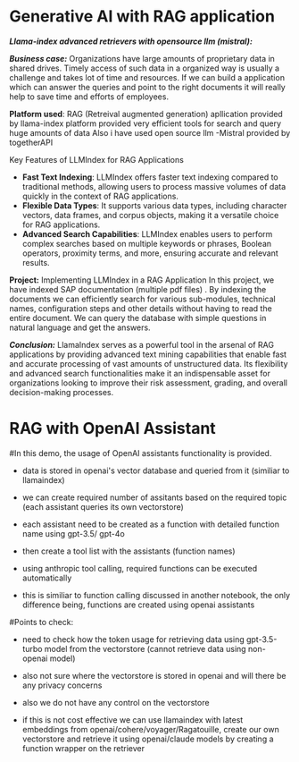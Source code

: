 
# Generative AI with RAG application
***Llama-index advanced retrievers with opensource llm (mistral):***

***Business case:***  Organizations have large amounts of proprietary data in shared drives. Timely access of such data in a organized way is usually a challenge
and takes lot of time and resources.  If we can build a application which can answer the queries and point to the right documents it will really help to save time and efforts
of employees.

**Platform used**: RAG (Retreival augmented generation) apllication provided by llama-index platform provided very efficient tools for search and query huge amounts of data
               Also i have used open source llm -Mistral provided by togetherAPI


Key Features of LLMIndex for RAG Applications

* **Fast Text Indexing**: LLMIndex offers faster text indexing compared to traditional methods, allowing users to process 
massive volumes of data quickly in the context of RAG applications.
* **Flexible Data Types**: It supports various data types, including character vectors, data frames, and corpus objects, 
making it a versatile choice for RAG applications.
* **Advanced Search Capabilities**: LLMIndex enables users to perform complex searches based on multiple keywords or 
phrases, Boolean operators, proximity terms, and more, ensuring accurate and relevant results.

**Project:** Implementing LLMIndex in a RAG Application
In this project, we have indexed SAP documentation (multiple pdf files) . By indexing the documents we can efficiently search for various sub-modules, technical names,
configuration steps and other details without having to read the entire document. We can query the database with simple questions in natural language and get the answers.


***Conclusion:***
LlamaIndex serves as a powerful tool in the arsenal of RAG applications by providing advanced text mining 
capabilities that enable fast and accurate processing of vast amounts of unstructured data. Its flexibility and advanced 
search functionalities make it an indispensable asset for organizations looking to improve their risk assessment, grading,
and overall decision-making processes.

# RAG with OpenAI Assistant
#In this demo, the usage of OpenAI assistants functionality is provided.


*   data is stored in openai's vector database and queried from it (similiar to llamaindex)
*   we can create required number of assitants based on the required topic (each assistant queries its own vectorstore)


*   each assistant need to be created as a function with detailed function name using gpt-3.5/ gpt-4o
*   then create a tool list with  the assistants (function names)


*   using anthropic tool calling, required functions can be executed automatically
*   this is similiar to function calling discussed in another notebook, the only difference being, functions are created using openai assistants

#Points to check:


*   need to check how the token usage for retrieving data using gpt-3.5-turbo model from the vectorstore (cannot retrieve data using non-openai model)
*   also not sure where the vectorstore is stored in openai and will there be any privacy concerns


*   also we do not have any control on the vectorstore
*   if this is not cost effective we can use llamaindex with latest embeddings from openai/cohere/voyager/Ragatouille, create our own vectorstore and retrieve it using openai/claude models by creating a function wrapper on the retriever
